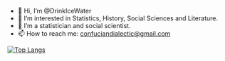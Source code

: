 - 👋 Hi, I’m @DrinkIceWater
- 👀 I’m interested in Statistics, History, Social Sciences and Literature.
- 🌱 I’m a statistician and social scientist.
- 📫 How to reach me: confuciandialectic@gmail.com

[![Top Langs](https://github-readme-stats.vercel.app/api/top-langs/?username=DrinkIceWater&count_private=true&layout=compact)](https://github.com/drinkicewater/github-readme-stats)
